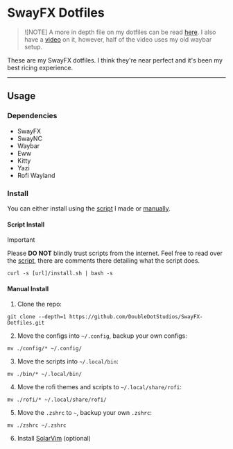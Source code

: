 # SwayFX Dotfiles

> ![NOTE]
> A more in depth file on my dotfiles can be read [here](./misc/Details.md).
> I also have a [video]() on it, however, half of the video uses my old waybar setup.

These are my SwayFX dotfiles. I think they're near perfect and it's been my best ricing experience.

***

## Usage
### Dependencies
- SwayFX
- SwayNC
- Waybar
- Eww
- Kitty
- Yazi
- Rofi Wayland

### Install
You can either install using the [script](#script-install) I made or [manually](#manual-install).

#### Script Install
> [!IMPORTANT]
> Please **DO NOT** blindly trust scripts from the internet.
> Feel free to read over the [script](./install.sh), there are comments there detailing what the script does.
```console
curl -s [url]/install.sh | bash -s
```

#### Manual Install
1. Clone the repo:
```console
git clone --depth=1 https://github.com/DoubleDotStudios/SwayFX-Dotfiles.git
```

2. Move the configs into `~/.config`, backup your own configs:
```console
mv ./config/* ~/.config/
```

3. Move the scripts into `~/.local/bin`:
```console
mv ./bin/* ~/.local/bin/
```

4. Move the rofi themes and scripts to `~/.local/share/rofi`:
```console
mv ./rofi/* ~/.local/share/rofi/
```

5. Move the `.zshrc` to `~`, backup your own `.zshrc`:
```console
mv ./zshrc ~/.zshrc
```

6. Install [SolarVim](https://github.com/DoubleDotStudios/SolarVim) (optional)
